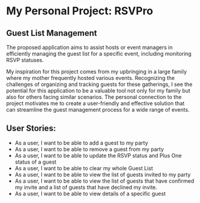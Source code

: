# My Personal Project: RSVPro

## Guest List Management

The proposed application aims to assist hosts or event managers
in efficiently managing the guest list for a specific event, 
including monitoring RSVP statuses. 

My inspiration for this
project comes from my upbringing in a large family where my 
mother frequently hosted various events. Recognizing the challenges
of organizing and tracking guests for these gatherings, I see the 
potential for this application to be a valuable tool not only for my 
family but also for others facing similar scenarios. The personal
connection to the project motivates me to create a user-friendly 
and effective solution that can streamline the guest management
process for a wide range of events.

## User Stories:
- As a user, I want to be able to add a guest to my party
- As a user, I want to be able to remove a guest from my party
- As a user, I want to be able to update the RSVP status and Plus One status of a guest
- As a user, I want to be able to clear my whole Guest List
- As a user, I want to be able to view the list of guests invited to my party
- As a user, I want to be able to view the list of guests that have confirmed my invite
  and a list of guests that have declined my invite. 
- As a user, I want to be able to view details of a specific guest